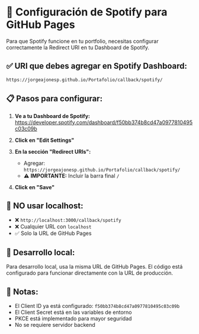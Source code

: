 # 🎵 Configuración de Spotify para GitHub Pages

Para que Spotify funcione en tu portfolio, necesitas configurar correctamente la Redirect URI en tu Dashboard de Spotify.

## ✅ URI que debes agregar en Spotify Dashboard:

```
https://jorgeajonesp.github.io/Portafolio/callback/spotify/
```

## 📋 Pasos para configurar:

1. **Ve a tu Dashboard de Spotify:**
   https://developer.spotify.com/dashboard/f50bb374b8cd47a0977810495c03c09b

2. **Click en "Edit Settings"**

3. **En la sección "Redirect URIs":**
   - Agregar: `https://jorgeajonesp.github.io/Portafolio/callback/spotify/`
   - ⚠️ **IMPORTANTE:** Incluir la barra final `/`

4. **Click en "Save"**

## 🚫 NO usar localhost:

- ❌ `http://localhost:3000/callback/spotify`
- ❌ Cualquier URL con `localhost`
- ✅ Solo la URL de GitHub Pages

## 🔧 Desarrollo local:

Para desarrollo local, usa la misma URL de GitHub Pages. El código está configurado para funcionar directamente con la URL de producción.

## 📝 Notas:

- El Client ID ya está configurado: `f50bb374b8cd47a0977810495c03c09b`
- El Client Secret está en las variables de entorno
- PKCE está implementado para mayor seguridad
- No se requiere servidor backend